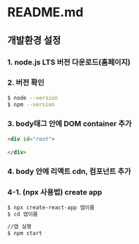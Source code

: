 # README.md



## 개발환경 설정

### 1. node.js LTS 버전 다운로드(홈페이지)

### 2. 버전 확인

```bash
$ node --version
$ npm --version
```

### 3. body태그 안에 DOM container 추가

```html
<div id="root">
    
</div>
```

### 4. body 안에 리액트 cdn, 컴포넌트 추가



### 4-1. (npx 사용법) create app

```bash
$ npx create-react-app 앱이름
$ cd 앱이름

//앱 실행
$ npm start 
```

